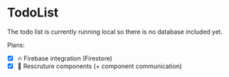 # TodoList

The todo list is currently running local so there is no database included yet.

Plans:
- [x] 🔥 Firebase integration (Firestore)
- [x] 📁 Rescruture components (+ component communication)

